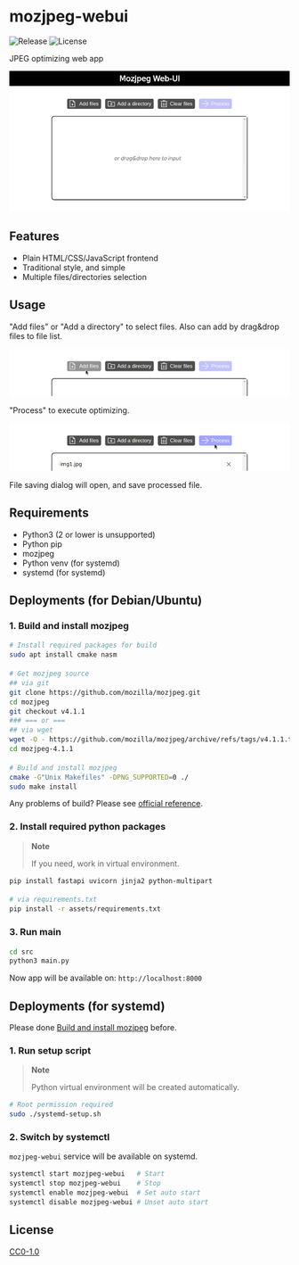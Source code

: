 # mozjpeg-webui

![Release](https://img.shields.io/github/v/release/aKuad/mozjpeg-webui?label=Latest%20release)
![License](https://img.shields.io/github/license/aKuad/mozjpeg-webui?label=License)

JPEG optimizing web app

![Demo](/imgs/demo-full.gif)

## Features

* Plain HTML/CSS/JavaScript frontend
* Traditional style, and simple
* Multiple files/directories selection

## Usage

"Add files" or "Add a directory" to select files. Also can add by drag&drop files to file list.

![Demo - Add files](imgs/demo-add-files.webp)

"Process" to execute optimizing.

![Demo - Process](imgs/demo-process.webp)

File saving dialog will open, and save processed file.

## Requirements

* Python3 (2 or lower is unsupported)
* Python pip
* mozjpeg
* Python venv (for systemd)
* systemd (for systemd)

## Deployments (for Debian/Ubuntu)

### 1. Build and install mozjpeg

```sh
# Install required packages for build
sudo apt install cmake nasm

# Get mozjpeg source
## via git
git clone https://github.com/mozilla/mozjpeg.git
cd mozjpeg
git checkout v4.1.1
### === or ===
## via wget
wget -O - https://github.com/mozilla/mozjpeg/archive/refs/tags/v4.1.1.tar.gz | tar -xzv -C ./
cd mozjpeg-4.1.1

# Build and install mozjpeg
cmake -G"Unix Makefiles" -DPNG_SUPPORTED=0 ./
sudo make install
```

Any problems of build? Please see [official reference](https://github.com/mozilla/mozjpeg/blob/master/BUILDING.md).

### 2. Install required python packages

> **Note**
>
> If you need, work in virtual environment.

```sh
pip install fastapi uvicorn jinja2 python-multipart

# via requirements.txt
pip install -r assets/requirements.txt
```

### 3. Run main

```sh
cd src
python3 main.py
```

Now app will be available on: `http://localhost:8000`

## Deployments (for systemd)

Please done [Build and install mozjpeg](#1-build-and-install-mozjpeg) before.

### 1. Run setup script

> **Note**
>
> Python virtual environment will be created automatically.

```sh
# Root permission required
sudo ./systemd-setup.sh
```

### 2. Switch by systemctl

`mozjpeg-webui` service will be available on systemd.

```sh
systemctl start mozjpeg-webui   # Start
systemctl stop mozjpeg-webui    # Stop
systemctl enable mozjpeg-webui  # Set auto start
systemctl disable mozjpeg-webui # Unset auto start
```

## License

[CC0-1.0](LICENSE)
